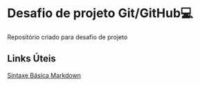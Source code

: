 # Desafio de projeto Git/GitHub💻

Repositório criado para desafio de projeto

## Links Úteis
[Sintaxe Básica Markdown](https://www.markdownguide.org/basic-syntax/)

